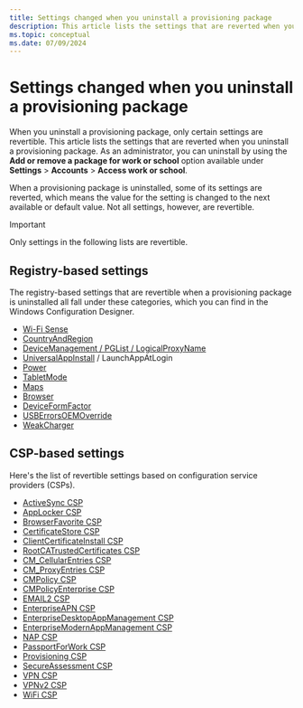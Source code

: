 ```yaml
---
title: Settings changed when you uninstall a provisioning package
description: This article lists the settings that are reverted when you uninstall a provisioning package on Windows desktop client devices.
ms.topic: conceptual
ms.date: 07/09/2024
---
```


# Settings changed when you uninstall a provisioning package

When you uninstall a provisioning package, only certain settings are revertible. This article lists the settings that are reverted when you uninstall a provisioning package. As an administrator, you can uninstall by using the **Add or remove a package for work or school** option available under **Settings** > **Accounts** > **Access work or school**.

When a provisioning package is uninstalled, some of its settings are reverted, which means the value for the setting is changed to the next available or default value. Not all settings, however, are revertible.

> [!IMPORTANT]
> Only settings in the following lists are revertible.

## Registry-based settings

The registry-based settings that are revertible when a provisioning package is uninstalled all fall under these categories, which you can find in the  Windows Configuration Designer.

- [Wi-Fi Sense](../wcd/wcd-connectivityprofiles.md#wifisense)
- [CountryAndRegion](../wcd/wcd-countryandregion.md)
- [DeviceManagement / PGList / LogicalProxyName](../wcd/wcd-devicemanagement.md#pglist)
- [UniversalAppInstall](../wcd/wcd-universalappinstall.md) / LaunchAppAtLogin
- [Power](/previous-versions//dn953704(v=vs.85))
- [TabletMode](../wcd/wcd-tabletmode.md)
- [Maps](../wcd/wcd-maps.md)
- [Browser](../wcd/wcd-browser.md)
- [DeviceFormFactor](../wcd/wcd-deviceformfactor.md)
- [USBErrorsOEMOverride](/previous-versions/windows/hardware/previsioning-framework/mt769908(v=vs.85))
- [WeakCharger](../wcd/wcd-weakcharger.md)

## CSP-based settings

Here's the list of revertible settings based on configuration service providers (CSPs).

- [ActiveSync CSP](/windows/client-management/mdm/activesync-csp)
- [AppLocker CSP](/windows/client-management/mdm/applocker-csp)
- [BrowserFavorite CSP](/windows/client-management/mdm/browserfavorite-csp)
- [CertificateStore CSP](/windows/client-management/mdm/certificatestore-csp)
- [ClientCertificateInstall CSP](/windows/client-management/mdm/clientcertificateinstall-csp)
- [RootCATrustedCertificates CSP](/windows/client-management/mdm/rootcacertificates-csp)
- [CM_CellularEntries CSP](/windows/client-management/mdm/cm-cellularentries-csp)
- [CM_ProxyEntries CSP](/windows/client-management/mdm/cm-proxyentries-csp)
- [CMPolicy CSP](/windows/client-management/mdm/cmpolicy-csp)
- [CMPolicyEnterprise CSP](/windows/client-management/mdm/cmpolicyenterprise-csp)
- [EMAIL2 CSP](/windows/client-management/mdm/email2-csp)
- [EnterpriseAPN CSP](/windows/client-management/mdm/enterpriseapn-csp)
- [EnterpriseDesktopAppManagement CSP](/windows/client-management/mdm/enterprisedesktopappmanagement-csp)
- [EnterpriseModernAppManagement CSP](/windows/client-management/mdm/enterprisemodernappmanagement-csp)
- [NAP CSP](/windows/client-management/mdm/nap-csp)
- [PassportForWork CSP](/windows/client-management/mdm/passportforwork-csp)
- [Provisioning CSP](/windows/client-management/mdm/provisioning-csp)
- [SecureAssessment CSP](/windows/client-management/mdm/secureassessment-csp)
- [VPN CSP](/windows/client-management/mdm/vpn-csp)
- [VPNv2 CSP](/windows/client-management/mdm/vpnv2-csp)
- [WiFi CSP](/windows/client-management/mdm/wifi-csp)
